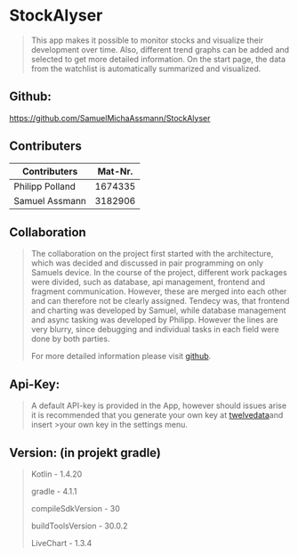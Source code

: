 # StockAlyser

>This app makes it possible to monitor stocks and visualize their development over time.
>Also, different trend graphs can be added and selected to get more detailed information. 
>On the start page, the data from the watchlist is automatically summarized and visualized.

## Github:

https://github.com/SamuelMichaAssmann/StockAlyser


## Contributers

| Contributers    | Mat-Nr. |
|-----------------|---------|
| Philipp Polland | 1674335 |
| Samuel Assmann  | 3182906 |

## Collaboration

>The collaboration on the project first started with the architecture, which was decided and discussed in pair programming on only Samuels device.
>In the course of the project, different work packages were divided, such as database, api management, frontend and fragment communication.
>However, these are merged into each other and can therefore not be clearly assigned.
>Tendecy was, that frontend and charting was developed by Samuel, while database management and async tasking was developed by Philipp.
>However the lines are very blurry, since debugging and individual tasks in each field were done by both parties.
>
>For more detailed information please visit [github](https://github.com/SamuelMichaAssmann/StockAlyser/graphs/commit-activity).

## Api-Key:

> A default API-key is provided in the App, however should issues arise it is recommended that you generate your own key at [twelvedata](https://twelvedata.com/)and insert >your own key in the settings menu.

## Version: (in projekt gradle)

> Kotlin - 1.4.20
>
> gradle - 4.1.1
>
> compileSdkVersion - 30
>
> buildToolsVersion - 30.0.2
>
> LiveChart - 1.3.4


